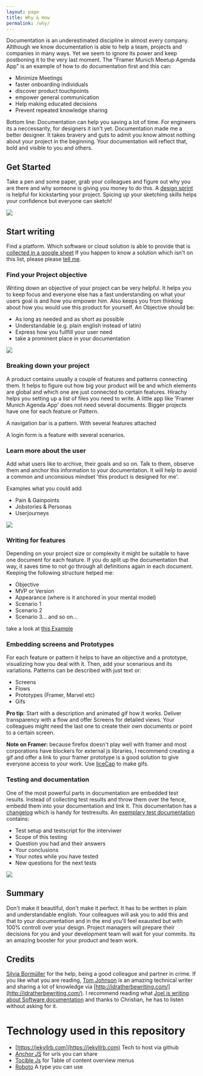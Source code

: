 ```yaml
---
layout: page
title: Why & How
permalink: /why/
---
```


Documentation is an underestimated discipline in almost every company. Allthough we know documentation is able to help a team, projects and companies in many ways. Yet we seem to ignore its power and keep postboning it to the very last moment. The "Framer Munich Meetup Agenda App" is an example of how to do documentation first and this can:

* Minimize Meetings
* faster onboarding individuals
* discover product touchpoints
* empower general communication
* Help making educated decisions
* Prevent repeated knowledge sharing

Bottom line: Documentation can help you saving a lot of time. For engineers its a neccessarity, for designers it isn't yet. Documentation made me a better designer. It takes bravery and guts to admit you know almost nothing about your project in the beginning. Your documentation will reflect that, bold and visible to you and others.


## Get Started
Take a pen and some paper, grab your colleagues and figure out why you are there and why someone is giving you money to do this. A [design sprint](http://www.gv.com/sprint/) is helpful for kickstarting your project. Spicing up your sketching skills helps your confidence but everyone can sketch!

<img src="../assets/illustration-designsprint.jpg" class="imgfit"/> 

## Start writing

Find a platform. Which software or cloud solution is able to provide that is [collected in a google sheet](https://docs.google.com/spreadsheets/d/15Pv5R7PUbzoQm3y5n6bMCyR3-5SzqoUOQqh8QOApy3U/edit#gid=0) If you happen to know a solution which isn't on this list, please please <a href="mailto:marie.schweiz@gmail.com">tell me</a>.

### Find your Project objective

Writing down an objective of your project can be very helpful. It helps you to keep focus and everyone else has a fast understanding on what your users goal is and how you empower him. Also keeps you from thinking about how you would use this product for yourself. An Objective should be:

* As long as needed and as short as possible
* Understandable (e.g. plain english instead of latin)
* Express how you fullfill your user need
* take a prominent place in your documentation

<img src="../assets/illustration-objective.jpg" class="imgfit"/> 

### Breaking down your project

A product contains usually a couple of features and patterns connecting them. It helps to figure out how big your product will be and which elements are global and which one are just connected to certain features. Hirachy helps you  setting up a list of files you need to write. A little app like 'Framer Munich Agenda App' does not need several documents. Bigger projects have one for each feature or Pattern.

A navigation bar is a pattern. With several features attached

A login form is a feature with several scenarios.


### Learn more about the user

Add what users like to archive, their goals and so on. Talk to them, observe them and anchor this information to your documentation. It will help to avoid a common and unconsious mindset 'this product is designed for me'. 

Examples what you could add: 
* Pain & Gainpoints
* Jobstories & Personas 
* Userjourneys

<img src="../assets/illustration-researcher.jpg" class="imgfit"/> 

### Writing for features

Depending on your project size or complexity it might be suitable to have one document for each feature. If you do split up the documentation that way, it saves time to not go through all definitions again in each document. Keeping the following structure helped me:

* Objective
* MVP or Version
* Appearance (where is it anchored in your mental model)
* Scenario 1
* Scenario 2
* Scenario 3... and so on...

take a look at [this Example](../#schedule-overview)

### Embedding screens and Prototypes

For each feature or pattern it helps to have an objective and a prototype, visualizing how you deal with it. Then, add your scenarious and its variations. Patterns can be described with just text or:

* Screens
* Flows
* Prototypes (Framer, Marvel etc)
* Gifs

**Pro tip:** Start with a description and animated gif how it works. Deliver transparency with a flow and offer Screens for detailed views. Your colleagues might need the last one to create their own documents or point to a certain screen.

**Note on Framer:** because firefox doesn't play well with framer and most corporations have blockers for external js libraries, I recommend creating a gif and offer a link to your framer prototype is a good solution to give everyone access to your work. Use <a href="www.cockos.com/licecap/">liceCap</a> to make gifs.

### Testing and documentation

One of the most powerful parts in documentation are embedded test results. Instead of collecting test results and throw them over the fence, embedd them into your documentation and link it. This documentation has a [changelog](/changelog/) which is handy for testresults. An <a href="../misc/2017/06/13/thefirsttest.html">exemplary test documentation</a> contains:

* Test setup and testscript for the interviwer
* Scope of this testing
* Question you had and their answers
* Your conclusions
* Your notes while you have tested
* New questions for the next tests

<img src="../assets/illustration-testing.jpg" class="imgfit"/> 


## Summary

Don't make it beautiful, don't make it perfect. It has to be written in plain and understandable english. Your colleagues will ask you to add this and that to your documentation and in the end you'll feel exausted but with 100% controll over your design. Project managers will prepare their decisions for you and your development team will wait for your commits. Its an amazing booster for your product and team work.


## Credits

[Silvia Bormüller](https://twitter.com/svorklab) for the help, being a good colleague and partner in crime. If you like what you are reading, [Tom Johnson](https://twitter.com/tomjohnson) is an amazing technical writer and sharing a lot of knowledge via [http://idratherbewriting.com/](http://idratherbewriting.com/). I recommend reading what [Joel is writing about Software documentation](https://www.joelonsoftware.com/2000/10/02/painless-functional-specifications-part-1-why-bother/) and thanks to Christian, he has to listen without asking for it.

# Technology used in this repository

* [https://jekyllrb.com](https://jekyllrb.com) Tech to host via github
* [Anchor JS](https://www.bryanbraun.com/anchorjs/) for urls you can share
* [Tocible Js](https://github.com/markserbol/tocible) for Table of content overview menus
* [Roboto](https://fonts.google.com/specimen/Roboto) A type you can use


